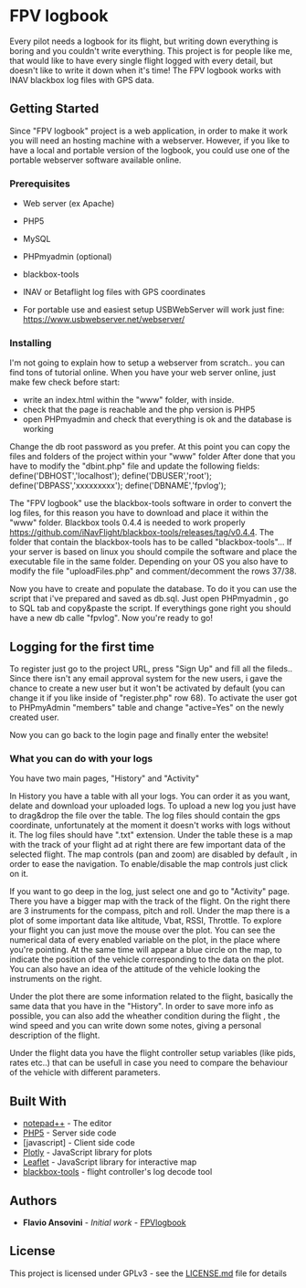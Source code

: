 # FPV logbook

Every pilot needs a logbook for its flight, but writing down everything is boring and you couldn't write everything. 
This project is for people like me, that would like to have every single flight logged with every detail, but doesn't like to write it down when it's time!
The FPV logbook works with INAV blackbox log files with GPS data.

## Getting Started

Since "FPV logbook" project is a web application, in order to make it work you will need an hosting machine with a webserver.
However, if you like to have a local and portable version of the logbook, you could use one of the portable webserver software available online.

### Prerequisites

- Web server (ex Apache)
- PHP5 
- MySQL
- PHPmyadmin (optional)
- blackbox-tools
- INAV or Betaflight log files with GPS coordinates

- For portable use and easiest setup USBWebServer will work just fine: https://www.usbwebserver.net/webserver/

### Installing

I'm not going to explain how to setup a webserver from scratch.. you can find tons of tutorial online. 
When you have your web server online, just make few check before start:
- write an index.html within the "www" folder, with <?php phpinfo(); ?> inside. 
- check that the page is reachable and the php version is PHP5
- open PHPmyadmin and check that everything is ok and the database is working

Change the db root password as you prefer.
At this point you can copy the files and folders of the project within your "www" folder 
After done that you have to modify the "dbint.php" file and update the following fields:
define('DBHOST','localhost');
define('DBUSER','root');
define('DBPASS','xxxxxxxxx');
define('DBNAME','fpvlog');

The "FPV logbook" use the blackbox-tools software in order to convert the log files, for this reason you have to download and place it within the "www" folder. Blackbox tools 0.4.4 is needed to work properly https://github.com/iNavFlight/blackbox-tools/releases/tag/v0.4.4.
The folder that contain the blackbox-tools has to be called "blackbox-tools"...
If your server is based on linux you should compile the software and place the executable file in the same folder.
Depending on your OS you also have to modify the file "uploadFiles.php" and comment/decomment the rows 37/38.

Now you have to create and populate the database. To do it you can use the script that i've prepared and saved as db.sql.
Just open PHPmyadmin , go to SQL tab and copy&paste the script. If everythings gone right you should have a new db calle "fpvlog".
Now you're ready to go!

## Logging for the first time

To register just go to the project URL, press "Sign Up" and fill all the fileds..
Since there isn't any email approval system for the new users, i gave the chance to create a new user but it won't be activated by default (you can change it if you like inside of "register.php" row 68).
To activate the user got to PHPmyAdmin "members" table and change "active=Yes"  on the newly created user.

Now you can go back to the login page and finally enter the website!

### What you can do with your logs

You have two main pages, "History" and "Activity"

In History you have a table with all your logs. You can order it as you want, delate and download your uploaded logs. To upload a new log you just have to drag&drop the file over the table.
The log files should contain the gps coordinate, unfortunately at the moment it doesn't works with logs without it. The log files should have ".txt" extension.
Under the table these is a map with the track of your flight ad at right there are few important data of the selected flight.
The map controls (pan and zoom) are disabled by default , in order to ease the navigation. To enable/disable the map controls just click on it.

If you want to go deep in the log, just select one and go to "Activity" page.
There you have a bigger map with the track of the flight. On the right there are 3 instruments for the compass, pitch and roll.
Under the map there is a plot of some important data like altitude, Vbat, RSSI, Throttle.
To explore your flight you can just move the mouse over the plot.
You can see the numerical data of every enabled variable on the plot, in the place where you're pointing. At the same time will appear a blue circle on the map, to indicate the position of the vehicle corresponding to
the data on the plot. You can also have an idea of the attitude of the vehicle looking the instruments on the right.

Under the plot there are some information related to the flight, basically the same data that you have in the "History". In order to save more info as possible, you can also add the wheather condition during the flight
, the wind speed and you can write down some notes, giving a personal description of the flight.

Under the flight data you have the flight controller setup variables (like pids, rates etc..) that can be usefull in case you need to compare the behaviour of the vehicle with different parameters.

## Built With

* [notepad++](https://notepad-plus-plus.org/) - The editor
* [PHP5](https://http://php.net/) - Server side code
* [javascript] - Client side code
* [Plotly](https://plot.ly/) - JavaScript library for plots
* [Leaflet](https://leafletjs.com/) - JavaScript library for interactive map
* [blackbox-tools](https://github.com/betaflight/blackbox-tools/tree/master/src) - flight controller's log decode tool

## Authors

* **Flavio Ansovini** - *Initial work* - [FPVlogbook](https://github.com/flavioansovini/FPVlogbook)

## License

This project is licensed under GPLv3 - see the [LICENSE.md](LICENSE.md) file for details
